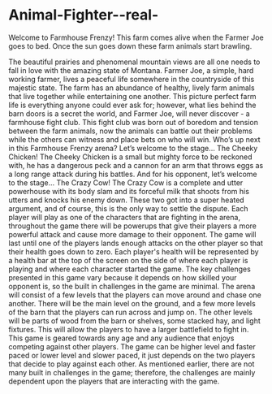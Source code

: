 # Animal-Fighter--real-  
Welcome to Farmhouse Frenzy!
This farm comes alive when the Farmer Joe goes to bed. Once the sun goes down these farm animals start brawling.  


The beautiful prairies and phenomenal mountain views are all one needs to fall in love with the amazing state of Montana. 
Farmer Joe, a simple, hard working farmer, lives a peaceful life somewhere in the countryside of this majestic state. 
The farm has an abundance of healthy, lively farm animals that live together while entertaining one another. 
This picture perfect farm life is everything anyone could ever ask for; however, what lies behind the barn doors
is a secret the world, and Farmer Joe, will never discover - a farmhouse fight club. 
This fight club was born out of boredom and tension between the farm animals, now the animals can battle out
their problems while the others can witness and place bets on who will win. Who’s up next in this Farmhouse Frenzy arena?
Let’s welcome to the stage… The Cheeky Chicken! The Cheeky Chicken is a small but mighty force to be reckoned with,
he has a dangerous peck and a cannon for an arm that throws eggs as a long range attack during his battles. 
And for his opponent, let’s welcome to the stage… The Crazy Cow! The Crazy Cow is a complete and utter powerhouse with
its body slam and its forceful milk that shoots from his utters and knocks his enemy down. These two got into a super heated 
argument, and of course, this is the only way to settle the dispute. 
Each player will play as one of the characters that are fighting in the arena, throughout the game there will be powerups
that give their players a more powerful attack and cause more damage to their opponent. The game will last until one of the
players lands enough attacks on the other player so that their health goes down to zero. Each player's health will be represented
by a health bar at the top of the screen on the side of where each player is playing and where each character started the game. 
The key challenges presented in this game vary because it depends on how skilled your opponent is, so the built in challenges
in the game are minimal. The arena will consist of a few levels that the players can move around and chase one another. 
There will be the main level on the ground, and a few more levels of the barn that the players can run across and jump on.
The other levels will be parts of wood from the barn or shelves, some stacked hay, and light fixtures. This will allow the players to have a larger battlefield to fight in. 
This game is geared towards any age and any audience that enjoys competing against other players. 
The game can be higher level and faster paced or lower level and slower paced, it just depends on the two players that decide to play against each other.
As mentioned earlier, there are not many built in challenges in the game; therefore, the challenges are mainly dependent upon the players that are interacting with the game.
